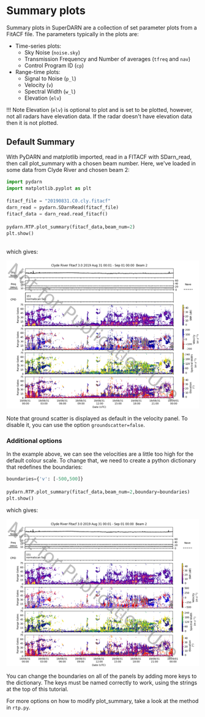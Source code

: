 # Summary plots 

Summary plots in SuperDARN are a collection of set parameter plots from a FitACF file. The parameters typically in the plots are:
- Time-series plots:
  - Sky Noise (`noise.sky`)
  - Transmission Frequency and Number of averages (`tfreq` and `nav`)
  - Control Program ID (`cp`)
- Range-time plots:
  - Signal to Noise (`p_l`)
  - Velocity (`v`)
  - Spectral Width (`w_l`)
  - Elevation (`elv`)

!!! Note
    Elevation (`elv`) is optional to plot and is set to be plotted, however, not all radars have elevation data. 
    If the radar doesn't have elevation data then it is not plotted.

## Default Summary
With PyDARN and matplotlib imported, read in a FITACF with SDarn_read, then call plot_summary with a chosen beam number. Here, we've loaded in some data from Clyde River and chosen beam 2:
```python
import pydarn
import matplotlib.pyplot as plt

fitacf_file = "20190831.C0.cly.fitacf"
darn_read = pydarn.SDarnRead(fitacf_file)
fitacf_data = darn_read.read_fitacf()

pydarn.RTP.plot_summary(fitacf_data,beam_num=2)
plt.show()
  
```
which gives:

![](../imgs/summary_clyb2.png)

Note that ground scatter is displayed as default in the velocity panel. To disable it, you can use the option `groundscatter=false`.

### Additional options
In the example above, we can see the velocities are a little too high for the default colour scale. To change that, we need to create a python dictionary that redefines the boundaries:
```python
boundaries={'v': [-500,500]}

pydarn.RTP.plot_summary(fitacf_data,beam_num=2,boundary=boundaries)
plt.show()

```
which gives:

![](../imgs/summary_clyb2_boundaries.png)

You can change the boundaries on all of the panels by adding more keys to the dictionary. The keys must be named correctly to work, using the strings at the top of this tutorial.

For more options on how to modify plot_summary, take a look at the method in `rtp.py`.

